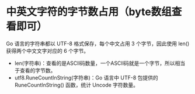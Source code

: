 # 中英文字符的字节数占用（byte数组查看即可）

Go 语言的字符串都以 UTF-8 格式保存，每个中文占用 3 个字节，因此使用 len() 获得两个中文文字对应的 6 个字节。

* len(字符串)：查看的是ASCII码数量，一个ASCII码就是一个字节，所以相当于查看的字节数。
* utf8.RuneCountInString(字符串)：Go 语言中 UTF-8 包提供的 RuneCountInString() 函数，统计 Uncode 字符数量。
